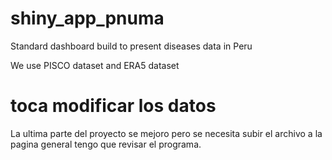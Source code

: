 # shiny_app_pnuma
Standard dashboard build to present diseases data in Peru

We use PISCO dataset and ERA5 dataset

# toca modificar los datos
La ultima parte del proyecto se mejoro pero se necesita subir el archivo a la pagina general tengo que revisar el programa.
